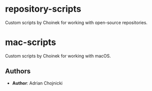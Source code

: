 # repository-scripts

Custom scripts by Choinek for working with open-source repositories.

# mac-scripts

Custom scripts by Choinek for working with macOS.

## Authors

- **Author**: Adrian Chojnicki
